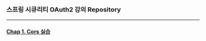 ### 스프링 시큐리티 OAuth2 강의 Repository

------

#### [Chap 1. Cors 실습](https://github.com/keepbang/spring-security-oauth2/tree/chap1.cors)
